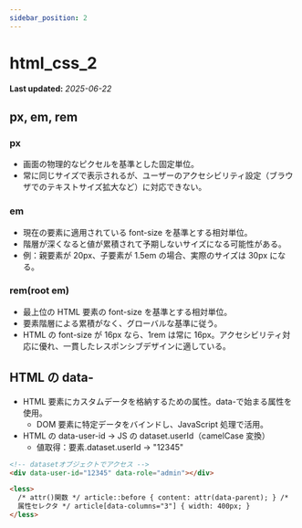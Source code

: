```yaml
---
sidebar_position: 2
---
```


# html_css_2

**Last updated:** _2025-06-22_

## px, em, rem

### px

- 画面の物理的なピクセルを基準とした固定単位。
- 常に同じサイズで表示されるが、ユーザーのアクセシビリティ設定（ブラウザでのテキストサイズ拡大など）に対応できない。

### em

- 現在の要素に適用されている font-size を基準とする相対単位。
- 階層が深くなると値が累積されて予期しないサイズになる可能性がある。
- 例：親要素が 20px、子要素が 1.5em の場合、実際のサイズは 30px になる。

### rem(root em)

- 最上位の HTML 要素の font-size を基準とする相対単位。
- 要素階層による累積がなく、グローバルな基準に従う。
- HTML の font-size が 16px なら、1rem は常に 16px。アクセシビリティ対応に優れ、一貫したレスポンシブデザインに適している。

## HTML の data-

- HTML 要素にカスタムデータを格納するための属性。data-で始まる属性を使用。
  - DOM 要素に特定データをバインドし、JavaScript 処理で活用。
- HTML の data-user-id → JS の dataset.userId（camelCase 変換）
  - 値取得：要素.dataset.userId → "12345"

```html
<!-- datasetオブジェクトでアクセス -->
<div data-user-id="12345" data-role="admin"></div>

<less>
  /* attr()関数 */ article::before { content: attr(data-parent); } /*
  属性セレクタ */ article[data-columns="3"] { width: 400px; }
</less>
```

